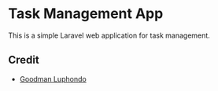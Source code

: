# Task Management App

This is a simple Laravel web application for task management.



## Credit
- [Goodman Luphondo](https://github.com/goodmanluphondo)
